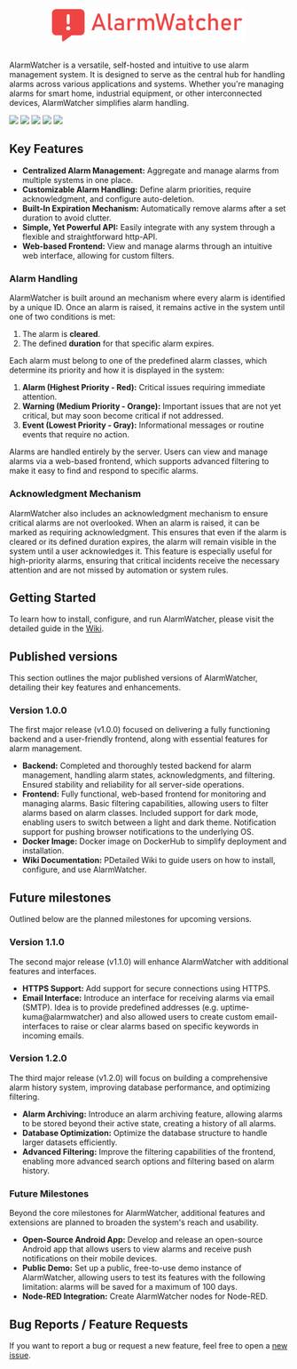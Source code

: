 <div align="center" width="100%">
    <a href="https://github.com/johnny-de/alarmwatcher">
        <img src="./public/logo.svg" width="350" alt="AlarmWatcher" />
    </a>
</div>

<br>

AlarmWatcher is a versatile, self-hosted and intuitive to use alarm management system. It is designed to serve as the central hub for handling alarms across various applications and systems. Whether you're managing alarms for smart home, industrial equipment, or other interconnected devices, AlarmWatcher simplifies alarm handling.

<a target="_blank" href="https://github.com/johnny-de/alarmwatcher"><img src="https://img.shields.io/github/stars/johnny-de/alarmwatcher?style=flat" /></a> 
<a target="_blank" href="https://github.com/johnny-de/alarmwatcher"><img src="https://img.shields.io/github/v/release/johnny-de/alarmwatcher" /></a> 
<a target="_blank" href="https://github.com/johnny-de/alarmwatcher"><img src="https://img.shields.io/github/last-commit/johnny-de/alarmwatcher" /></a>
<a target="_blank" href="https://hub.docker.com/r/johnnyde/alarmwatcher"><img src="https://img.shields.io/docker/pulls/johnnyde/alarmwatcher" /></a> 
<a target="_blank" href="https://hub.docker.com/r/johnnyde/alarmwatcher"><img src="https://img.shields.io/docker/v/johnnyde/alarmwatcher" /></a>

## Key Features

- **Centralized Alarm Management:** Aggregate and manage alarms from multiple systems in one place.
- **Customizable Alarm Handling:** Define alarm priorities, require acknowledgment, and configure auto-deletion.
- **Built-In Expiration Mechanism:** Automatically remove alarms after a set duration to avoid clutter.
- **Simple, Yet Powerful API:** Easily integrate with any system through a flexible and straightforward http-API.
- **Web-based Frontend:** View and manage alarms through an intuitive web interface, allowing for custom filters.

### Alarm Handling

AlarmWatcher is built around an mechanism where every alarm is identified by a unique ID. Once an alarm is raised, it remains active in the system until one of two conditions is met:

1. The alarm is **cleared**.
2. The defined **duration** for that specific alarm expires.

Each alarm must belong to one of the predefined alarm classes, which determine its priority and how it is displayed in the system:

1. **Alarm (Highest Priority - Red):** Critical issues requiring immediate attention.
2. **Warning (Medium Priority - Orange):** Important issues that are not yet critical, but may soon become critical if not addressed.
3. **Event (Lowest Priority - Gray):** Informational messages or routine events that require no action.

Alarms are handled entirely by the server. Users can view and manage alarms via a web-based frontend, which supports advanced filtering to make it easy to find and respond to specific alarms.

### Acknowledgment Mechanism

AlarmWatcher also includes an acknowledgment mechanism to ensure critical alarms are not overlooked. When an alarm is raised, it can be marked as requiring acknowledgment. This ensures that even if the alarm is cleared or its defined duration expires, the alarm will remain visible in the system until a user acknowledges it.
This feature is especially useful for high-priority alarms, ensuring that critical incidents receive the necessary attention and are not missed by automation or system rules.

## Getting Started

To learn how to install, configure, and run AlarmWatcher, please visit the detailed guide in the [Wiki](https://github.com/johnny-de/alarmwatcher/wiki).

## Published versions

This section outlines the major published versions of AlarmWatcher, detailing their key features and enhancements.

### Version 1.0.0

The first major release (v1.0.0) focused on delivering a fully functioning backend and a user-friendly frontend, along with essential features for alarm management.
- **Backend:** Completed and thoroughly tested backend for alarm management, handling alarm states, acknowledgments, and filtering. Ensured stability and reliability for all server-side operations.
- **Frontend:** Fully functional, web-based frontend for monitoring and managing alarms. Basic filtering capabilities, allowing users to filter alarms based on alarm classes. Included support for dark mode, enabling users to switch between a light and dark theme. Notification support for pushing browser notifications to the underlying OS.
- **Docker Image:** Docker image on DockerHub to simplify deployment and installation.
- **Wiki Documentation:** PDetailed Wiki to guide users on how to install, configure, and use AlarmWatcher.

## Future milestones

Outlined below are the planned milestones for upcoming versions.

### Version 1.1.0

The second major release (v1.1.0) will enhance AlarmWatcher with additional features and interfaces.
- **HTTPS Support:** Add support for secure connections using HTTPS.
- **Email Interface:** Introduce an interface for receiving alarms via email (SMTP). Idea is to provide predefined addresses (e.g. uptime-kuma@alarmwatcher) and also allowed users to create custom email-interfaces to raise or clear alarms based on specific keywords in incoming emails.

### Version 1.2.0

The third major release (v1.2.0) will focus on building a comprehensive alarm history system, improving database performance, and optimizing filtering.
- **Alarm Archiving:** Introduce an alarm archiving feature, allowing alarms to be stored beyond their active state, creating a history of all alarms.
- **Database Optimization:** Optimize the database structure to handle larger datasets efficiently.
- **Advanced Filtering:** Improve the filtering capabilities of the frontend, enabling more advanced search options and filtering based on alarm history.

### Future Milestones

Beyond the core milestones for AlarmWatcher, additional features and extensions are planned to broaden the system's reach and usability.
- **Open-Source Android App:** Develop and release an open-source Android app that allows users to view alarms and receive push notifications on their mobile devices.
- **Public Demo:** Set up a public, free-to-use demo instance of AlarmWatcher, allowing users to test its features with the following limitation: alarms will be saved for a maximum of 100 days.
- **Node-RED Integration:** Create AlarmWatcher nodes for Node-RED.

## Bug Reports / Feature Requests

If you want to report a bug or request a new feature, feel free to open a [new issue](https://github.com/johnny-de/alarmwatcher/issues).
